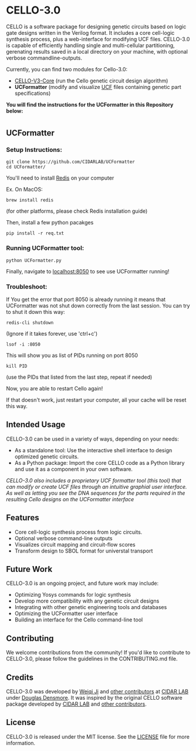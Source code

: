 # CELLO-3.0

CELLO is a software package for designing genetic circuits based on logic gate designs written in the Verilog format. It includes a core cell-logic synthesis process, plus a web-interface for modifying UCF files. CELLO-3.0 is capable of efficiently handling single and multi-cellular partitioning, gerenating results saved in a local directory on your machine, with optional verbose commandline-outputs.

Currently, you can find two modules for Cello-3.0:
- [CELLO-V3-Core](https://github.com/CIDARLAB/Cello-v3-Core) (run the Cello genetic circuit design algorithm)
- **UCFormatter** (modify and visualize [UCF](https://github.com/CIDARLAB/Cello-UCF) files containing genetic part specifications)

**You will find the instructions for the UCFormatter in this Repository below:**

#
## UCFormatter
### Setup Instructions:
```
git clone https://github.com/CIDARLAB/UCFormatter
cd UCFormatter/
```
You'll need to install [Redis](https://redis.io/docs/getting-started/installation/) on your computer

Ex. On MacOS:
```
brew install redis
```
(for other platforms, please check Redis installation guide)

Then, install a few python pacakges
```
pip install -r req.txt
```

### Running UCFormatter tool:
```
python UCFormatter.py
```
Finally, navigate to [localhost:8050](http://127.0.0.1:8050) to see use UCFormatter running!

### Troubleshoot:

If You get the error that port 8050 is already running it means that UCFormatter was not shut down correctly from the last session. You can try to shut it down this way:

```
redis-cli shutdown
```
(Ignore if it takes forever, use 'ctrl+c')

```
lsof -i :8050
```

This will show you as list of PIDs running on port 8050

```
kill PID
```
(use the PIDs that listed from the last step, repeat if needed)

Now, you are able to restart Cello again!

If that doesn't work, just restart your computer, all your cache will be reset this way.


## Intended Usage

CELLO-3.0 can be used in a variety of ways, depending on your needs:

- As a standalone tool: Use the interactive shell interface to design optimized genetic circuits.
- As a Python package: Import the core CELLO code as a Python library and use it as a component in your own software.

*CELLO-3.0 also includes a proprietary UCF formatter tool (this tool) that can modify or create UCF files through an intuitive graphial user interface. As well as letting you see the DNA sequences for the parts required in the resulting Cello designs on the UCFormatter interface*

## Features

* Core cell-logic synthesis process from logic circuits.
* Optional verbose command-line outputs
* Visualizes circuit mapping and circuit-flow scores
* Transform design to SBOL format for universtal transport


## Future Work

CELLO-3.0 is an ongoing project, and future work may include:

* Optimizing Yosys commands for logic synthesis
* Develop more compatibility with any genetic circuit designs
* Integrating with other genetic engineering tools and databases
* Optimizing the UCFormatter user interface
* Building an interface for the Cello command-line tool

## Contributing

We welcome contributions from the community! If you'd like to contribute to CELLO-3.0, please follow the guidelines in the CONTRIBUTING.md file.

## Credits

CELLO-3.0 was developed by [Weiqi Ji](https://ginomcfino.github.io) and [other contributors]() at [CIDAR LAB](https://www.cidarlab.org) under [Douglas Densmore](https://www.cidarlab.org/doug-densmore). It was inspired by the original CELLO software package developed by [CIDAR LAB](https://www.cidarlab.org) and [other contributors]().

## License

CELLO-3.0 is released under the MIT license. See the [LICENSE](/LICENSE) file for more information.
